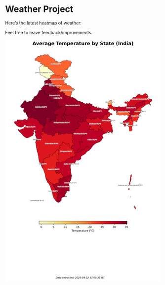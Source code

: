 # Weather Project

Here’s the latest heatmap of weather:

Feel free to leave feedback/improvements.

![India Heatmap](docs/assets/india_heatmap.png?v=D13358)
